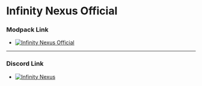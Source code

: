 Infinity Nexus Official
======

### Modpack Link

+ [![ Infinity Nexus Official ]([https://cf.way2muchnoise.eu/full_907090_downloads.svg "Clique para ser redirecionado")](https://www.curseforge.com/minecraft/modpacks/infinity-nexus-official)

-----

### Discord Link

+ [![ Infinity Nexus ](https://dcbadge.vercel.app/api/server/QKfaCjPdzc "Clique para entrar")](https://discord.gg/QKfaCjPdzc) 

